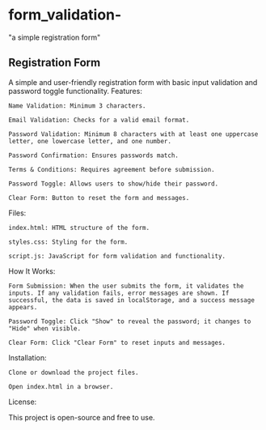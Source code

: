 # form_validation-
"a simple registration form"

## Registration Form

A simple and user-friendly registration form with basic input validation and password toggle functionality.
Features:

    Name Validation: Minimum 3 characters.

    Email Validation: Checks for a valid email format.

    Password Validation: Minimum 8 characters with at least one uppercase letter, one lowercase letter, and one number.

    Password Confirmation: Ensures passwords match.

    Terms & Conditions: Requires agreement before submission.

    Password Toggle: Allows users to show/hide their password.

    Clear Form: Button to reset the form and messages.

Files:

    index.html: HTML structure of the form.

    styles.css: Styling for the form.

    script.js: JavaScript for form validation and functionality.

How It Works:

    Form Submission: When the user submits the form, it validates the inputs. If any validation fails, error messages are shown. If successful, the data is saved in localStorage, and a success message appears.

    Password Toggle: Click "Show" to reveal the password; it changes to "Hide" when visible.

    Clear Form: Click "Clear Form" to reset inputs and messages.

Installation:

    Clone or download the project files.

    Open index.html in a browser.

License:

This project is open-source and free to use.
